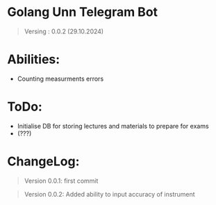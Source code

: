 # Golang Unn Telegram Bot
> Versing : 0.0.2 (29.10.2024)

# Abilities:
- Counting measurments errors

# ToDo:

  - Initialise DB for storing lectures and materials to prepare for exams
  - (???)

# ChangeLog:

> Version 0.0.1: first commit

> Version 0.0.2: Added ability to input accuracy of instrument 